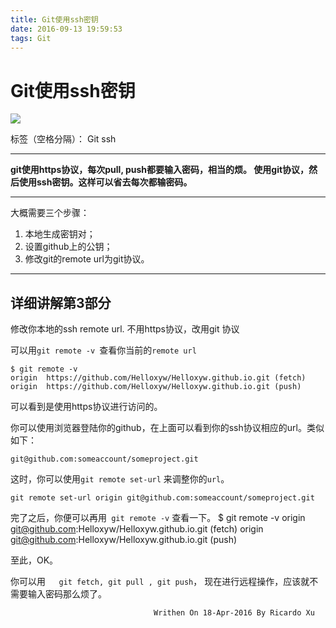 ```yaml
---
title: Git使用ssh密钥
date: 2016-09-13 19:59:53
tags: Git
---
```


# Git使用ssh密钥

![](https://encrypted-tbn0.gstatic.com/images?q=tbn:ANd9GcQMBxP56GfB_bGbS236FRYFk3JYmC8I9oA1-VSk9HykZVYQJJGG5_BFIg-I)


标签（空格分隔）： Git ssh

---
<b>
git使用https协议，每次pull, push都要输入密码，相当的烦。
使用git协议，然后使用ssh密钥。这样可以省去每次都输密码。
</b>




 ----------
大概需要三个步骤：
 1. 本地生成密钥对；
 2. 设置github上的公钥；
 3. 修改git的remote url为git协议。


----------


## 详细讲解第3部分

修改你本地的ssh remote url. 不用https协议，改用git 协议

可以用`git remote -v `查看你当前的`remote url`

    $ git remote -v
    origin	https://github.com/Helloxyw/Helloxyw.github.io.git (fetch)
    origin	https://github.com/Helloxyw/Helloxyw.github.io.git (push)
可以看到是使用https协议进行访问的。

你可以使用浏览器登陆你的github，在上面可以看到你的ssh协议相应的url。类似如下：

    git@github.com:someaccount/someproject.git

这时，你可以使用`git remote set-url` 来调整你的`url`。

    git remote set-url origin git@github.com:someaccount/someproject.git

完了之后，你便可以再用` git remote -v` 查看一下。
    $ git remote -v
    origin	git@github.com:Helloxyw/Helloxyw.github.io.git (fetch)
    origin	git@github.com:Helloxyw/Helloxyw.github.io.git (push)

 至此，OK。

你可以用`    git fetch, git pull , git push `， 现在进行远程操作，应该就不需要输入密码那么烦了。


                         			Writhen On 18-Apr-2016 By Ricardo Xu
